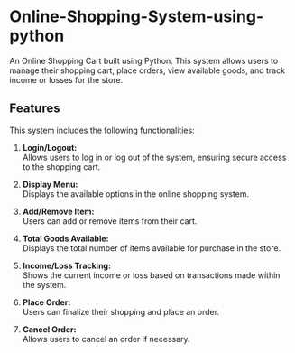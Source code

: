 # Online-Shopping-System-using-python

An Online Shopping Cart built using Python. This system allows users to manage their shopping cart, place orders, view available goods, and track income or losses for the store.

## Features

This system includes the following functionalities:

1. **Login/Logout:**  
   Allows users to log in or log out of the system, ensuring secure access to the shopping cart.

2. **Display Menu:**  
   Displays the available options in the online shopping system.

3. **Add/Remove Item:**  
   Users can add or remove items from their cart.

4. **Total Goods Available:**  
   Displays the total number of items available for purchase in the store.

5. **Income/Loss Tracking:**  
   Shows the current income or loss based on transactions made within the system.

6. **Place Order:**  
   Users can finalize their shopping and place an order.

7. **Cancel Order:**  
   Allows users to cancel an order if necessary.

